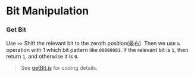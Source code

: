# Bit Manipulation

### Get Bit

Use `>>` Shift the relevant bit to the zeroth position(最右). Then we use `&` operation with 1 which bit pattern like `00000001`. If the relevant bit is `1`, then return `1`, and otherwise it is `0`.

> See [getBit.js](./getBit.js) for coding details.
